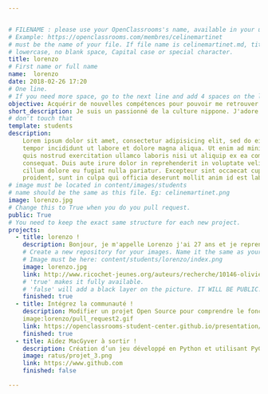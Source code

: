 ```yaml
---


# FILENAME : please use your OpenClassrooms's name, available in your url.
# Example: https://openclassrooms.com/membres/celinemartinet
# must be the name of your file. If file name is celinemartinet.md, title is celinemartinet.
# lowercase, no blank space, Capital case or special character.
title: lorenzo
# First name or full name
name:  lorenzo
date: 2018-02-26 17:20
# One line.
# If you need more space, go to the next line and add 4 spaces on the left, as in 'description'.
objective: Acquérir de nouvelles compétences pour pouvoir me retrouver sur le marché de l'emploi.
short_description: Je suis un passionné de la culture nippone. J'adore également les voyages et plus particulièrement les trekkings.
# don't touch that
template: students
description:
    Lorem ipsum dolor sit amet, consectetur adipisicing elit, sed do eiusmod
    tempor incididunt ut labore et dolore magna aliqua. Ut enim ad minim veniam,
    quis nostrud exercitation ullamco laboris nisi ut aliquip ex ea commodo
    consequat. Duis aute irure dolor in reprehenderit in voluptate velit esse
    cillum dolore eu fugiat nulla pariatur. Excepteur sint occaecat cupidatat non
    proident, sunt in culpa qui officia deserunt mollit anim id est laborum.
# image must be located in content/images/students
# name should be the same as this file. Eg: celinemartinet.png
image: lorenzo.jpg
# Change this to True when you do you pull request.
public: True
# You need to keep the exact same structure for each new project.
projects:
  - title: lorenzo !
    description: Bonjour, je m'appelle Lorenzo j'ai 27 ans et je reprends la formation de développeur d'applications Python ici pour me reformer. j'étais bijoutier et je voulais changer car j'ai commencé jeune et ça ne me plaisait plus. 
    # Create a new repository for your images. Name it the same as your nickname and profile picture.
    # Image must be here: content/students/lorenzo/index.png
    image: lorenzo.jpg
    link: http://www.ricochet-jeunes.org/auteurs/recherche/10146-olivier-vogel
    # 'true' makes it fully available.
    # 'false' will add a black layer on the picture. IT WILL BE PUBLIC!
    finished: true
  - title: Intégrez la communauté !
    description: Modifier un projet Open Source pour comprendre le fonctionnement de Git, de Github et des pull requests. 
    image:lorenzo/pull_request2.gif 
    link: https://openclassrooms-student-center.github.io/presentation/students/ratus.html
    finished: true
  - title: Aidez MacGyver à sortir !
    description: Création d’un jeu développé en Python et utilisant PyGame.
    image: ratus/projet_3.png
    link: https://www.github.com
    finished: false

---
```

